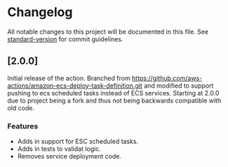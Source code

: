 # Changelog

All notable changes to this project will be documented in this file. See [standard-version](https://github.com/conventional-changelog/standard-version) for commit guidelines.

## [2.0.0]

Initial release of the action. Branched from https://github.com/aws-actions/amazon-ecs-deploy-task-definition.git and modified to support pushing to ecs scheduled tasks instead of ECS services. Starting at 2.0.0 due to project being a fork and thus not being backwards compatible with old code.

### Features
- Adds in support for ESC scheduled tasks.
- Adds in tests to validat logic.
- Removes service deployment code.
